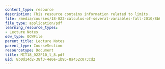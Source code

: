 ```yaml
---
content_type: resource
description: This resource contains information related to limits.
file: /media/courses/18-022-calculus-of-several-variables-fall-2010/8b0d14d238f34e0e1b958a452c073cd2_MIT18_022F10_l_8.pdf
file_type: application/pdf
learning_resource_types:
- Lecture Notes
ocw_type: OCWFile
parent_title: Lecture Notes
parent_type: CourseSection
resourcetype: Document
title: MIT18_022F10_l_8.pdf
uid: 8b0d14d2-38f3-4e0e-1b95-8a452c073cd2
---
```

